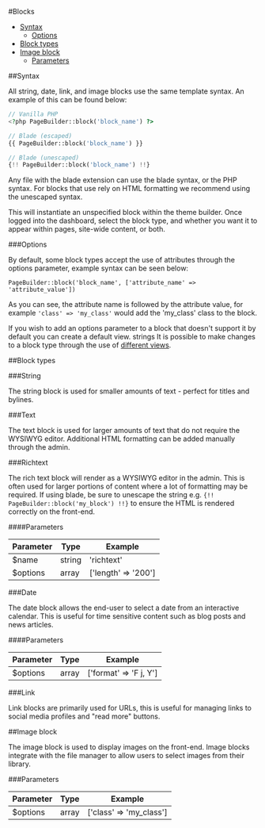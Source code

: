 #Blocks
- [Syntax](#syntax)
  - [Options](#options)
- [Block types](#block-types)
- [Image block](#image-block)
  - [Parameters](#parameters-2)

##Syntax

All string, date, link, and image blocks use the same template syntax. An example of this can be found below:

```php
// Vanilla PHP
<?php PageBuilder::block('block_name') ?>

// Blade (escaped)
{{ PageBuilder::block('block_name') }}

// Blade (unescaped)
{!! PageBuilder::block('block_name') !!}
```

Any file with the blade extension can use the blade syntax, or the PHP syntax. For blocks that use rely on HTML formatting we recommend using the unescaped syntax.

This will instantiate an unspecified block within the theme builder. Once logged into the dashboard, select the block type, and whether you want it to appear within pages, site-wide content, or both.

###Options

By default, some block types accept the use of attributes through the options parameter, example syntax can be seen below:

`PageBuilder::block('block_name', ['attribute_name' => 'attribute_value'])`

As you can see, the attribute name is followed by the attribute value, for example `'class' => 'my_class'` would add the 'my_class' class to the block.

If you wish to add an options parameter to a block that doesn't support it by default you can create a default view. strings
It is possible to make changes to a block type through the use of [different views](#).

##Block types

###String

The string block is used for smaller amounts of text - perfect for titles and bylines.

###Text

The text block is used for larger amounts of text that do not require the WYSIWYG editor. Additional HTML formatting can be added manually through the admin.

###Richtext

The rich text block will render as a WYSIWYG editor in the admin. This is often used for larger portions of content where a lot of formatting may be required. If using blade, be sure to unescape the string e.g. `{!! PageBuilder::block('my_block') !!}` to ensure the HTML is rendered correctly on the front-end.

####Parameters

| Parameter | Type    | Example             |
| --------- | ------- | ------------------- |
| $name     | string  | 'richtext'          |
| $options  | array   | ['length' => '200'] |

###Date

The date block allows the end-user to select a date from an interactive calendar. This is useful for time sensitive content such as blog posts and news articles.

####Parameters

| Parameter | Type    | Example                |
| --------- | ------- | ---------------------- |
| $options  | array   | ['format' => 'F j, Y'] |

###Link

Link blocks are primarily used for URLs, this is useful for managing links to social media profiles and "read more" buttons.

##Image block

The image block is used to display images on the front-end. Image blocks integrate with the file manager to allow users to select images from their library.

###Parameters

| Parameter | Type    | Example                 |
| --------- | ------- | ----------------------- |
| $options  | array   | ['class' => 'my_class'] |
